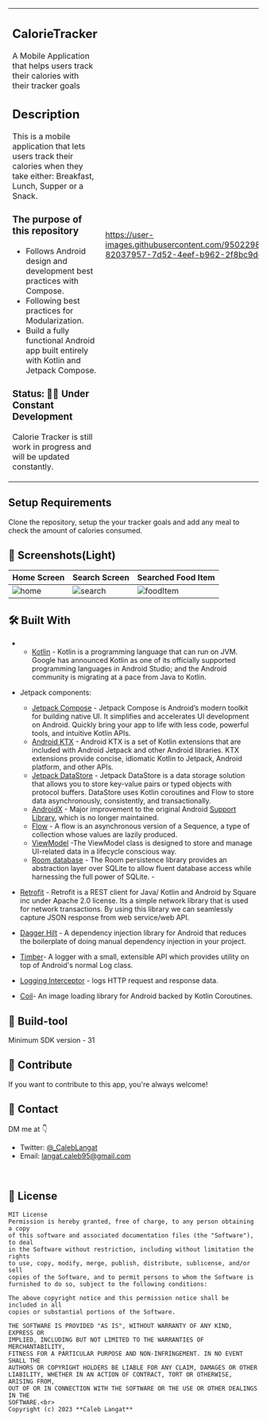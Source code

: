 <table style="width:100%">
  <tr>
  <td>

## CalorieTracker
<p align="left"> A Mobile Application that helps users track their calories with their tracker goals
</p>

## Description
This is a mobile application that lets users track their calories when they take either: Breakfast, Lunch, Supper or a Snack.

### The purpose of this repository

- Follows Android design and development best practices with Compose.
- Following best practices for Modularization.
- Build a fully functional Android app built entirely with Kotlin and Jetpack Compose.

### Status: 👨‍💻 Under Constant Development

<p>Calorie Tracker is still work in progress and will be updated constantly.</p>

</td> 
<td>

https://user-images.githubusercontent.com/95022986/229217486-82037957-7d52-4eef-b962-2f8bc9dc83e4.mp4
</td>
</tr>
</table>

## Setup Requirements
Clone the repository, setup the your tracker goals and add any meal to check the amount of calories consumed.

## 🌚 Screenshots(Light)
|   Home Screen    |  Search Screen   |   Searched Food Item   | 
|---	|---	|---   
| ![home](https://user-images.githubusercontent.com/95022986/229216725-a37e70d6-eb8b-46b6-accd-135adf322352.jpg)| ![search](https://user-images.githubusercontent.com/95022986/229216998-cc28f3b7-c9e4-486a-98a4-c360b3a71ebb.jpg)| ![foodItem](https://user-images.githubusercontent.com/95022986/229217142-278139c4-3699-4d3a-bdf3-31ce3ab44b79.jpg)


## 🛠 Built With

- - [Kotlin](https://developer.android.com/kotlin) - Kotlin is a programming language that can run on JVM. Google has announced Kotlin as one of its officially supported programming languages in Android Studio; and the Android community is migrating at a pace from Java to Kotlin.
- Jetpack components:
    - [Jetpack Compose](https://developer.android.com/jetpack/compose) - Jetpack Compose is Android’s modern toolkit for building native UI. It simplifies and accelerates UI development on Android. Quickly bring your app to life with less code, powerful tools, and intuitive Kotlin APIs.
    - [Android KTX](https://developer.android.com/kotlin/ktx.html) - Android KTX is a set of Kotlin extensions that are included with Android Jetpack and other Android libraries. KTX extensions provide concise, idiomatic Kotlin to Jetpack, Android platform, and other APIs.
    -  [Jetpack DataStore](https://developer.android.com/topic/libraries/architecture/datastore) -
       Jetpack DataStore is a data storage solution that allows you to store key-value pairs or typed
       objects with protocol buffers. DataStore uses Kotlin coroutines and Flow to store data
       asynchronously, consistently, and transactionally.
    - [AndroidX](https://developer.android.com/jetpack/androidx) - Major improvement to the original Android [Support Library](https://developer.android.com/topic/libraries/support-library/index), which is no longer maintained.
    - [Flow](https://kotlinlang.org/docs/reference/coroutines/flow.html) - A flow is an asynchronous
      version of a Sequence, a type of collection whose values are lazily produced.
    - [ViewModel](https://developer.android.com/topic/libraries/architecture/viewmodel) -The ViewModel class is designed to store and manage UI-related data in a lifecycle conscious way.
    - [Room database](https://developer.android.com/training/data-storage/room) - The Room persistence library provides an abstraction layer over SQLite to allow fluent database access while harnessing the full power of SQLite. -

- [Retrofit](https://square.github.io/retrofit) -  Retrofit is a REST client for Java/ Kotlin and Android by Square inc under Apache 2.0 license. Its a simple network library that is used for network transactions. By using this library we can seamlessly capture JSON response from web service/web API.
- [Dagger Hilt](https://developer.android.com/training/dependency-injection/hilt-android) - A dependency injection library for Android that reduces the boilerplate of doing manual dependency injection in your project.
- [Timber](https://github.com/JakeWharton/timber)- A logger with a small, extensible API which provides utility on top of Android's normal Log class.
- [Logging Interceptor](https://github.com/square/okhttp/blob/master/okhttp-logging-interceptor/README.md) -  logs HTTP request and response data.
- [Coil](https://coil-kt.github.io/coil/compose/)- An image loading library for Android backed by Kotlin Coroutines.
  <br />

## 🧰 Build-tool
Minimum SDK version - 31

## 🤝 Contribute
If you want to contribute to this app, you're always welcome!
<br>

## 📩 Contact

DM me at 👇

* Twitter: <a href="https://twitter.com/_CalebLangat" target="_blank">@_CalebLangat</a>
* Email: langat.caleb95@gmail.com

<br>

## 🔖 License

```
MIT License
Permission is hereby granted, free of charge, to any person obtaining a copy
of this software and associated documentation files (the "Software"), to deal
in the Software without restriction, including without limitation the rights
to use, copy, modify, merge, publish, distribute, sublicense, and/or sell
copies of the Software, and to permit persons to whom the Software is
furnished to do so, subject to the following conditions:

The above copyright notice and this permission notice shall be included in all
copies or substantial portions of the Software.

THE SOFTWARE IS PROVIDED "AS IS", WITHOUT WARRANTY OF ANY KIND, EXPRESS OR
IMPLIED, INCLUDING BUT NOT LIMITED TO THE WARRANTIES OF MERCHANTABILITY,
FITNESS FOR A PARTICULAR PURPOSE AND NON-INFRINGEMENT. IN NO EVENT SHALL THE
AUTHORS OR COPYRIGHT HOLDERS BE LIABLE FOR ANY CLAIM, DAMAGES OR OTHER
LIABILITY, WHETHER IN AN ACTION OF CONTRACT, TORT OR OTHERWISE, ARISING FROM,
OUT OF OR IN CONNECTION WITH THE SOFTWARE OR THE USE OR OTHER DEALINGS IN THE
SOFTWARE.<br>
Copyright (c) 2023 **Caleb Langat**

```
